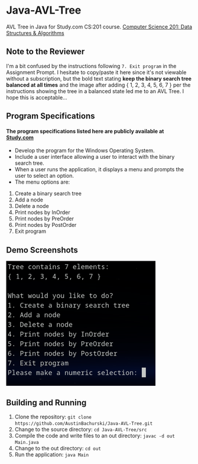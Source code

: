 # Java-AVL-Tree

AVL Tree in Java for Study.com CS:201 course. [Computer Science 201: Data Structures & Algorithms](https://study.com/academy/course/computer-science-201-data-structures.html)

## Note to the Reviewer

I'm a bit confused by the instructions following `7. Exit program` in the Assignment Prompt.  I hesitate to copy/paste it here since it's not viewable without a subscription, but the bold text stating **keep the binary search tree balanced at all times** and the image after adding { 1, 2, 3, 4, 5, 6, 7 } per the instructions showing the tree in a balanced state led me to an AVL Tree.  I hope this is acceptable...

## Program Specifications

#### The program specifications listed here are publicly available at [Study.com](https://study.com/academy/lesson/data-structures-algorithms-assignment-array-sorting-and-hashmaps.html)

- Develop the program for the Windows Operating System.
- Include a user interface allowing a user to interact with the binary search tree.
- When a user runs the application, it displays a menu and prompts the user to select an option.
- The menu options are:

1. Create a binary search tree
1. Add a node
1. Delete a node
1. Print nodes by InOrder
1. Print nodes by PreOrder
1. Print nodes by PostOrder
1. Exit program

## Demo Screenshots

![Implementation Demo](screenshots/demo.png)

## Building and Running

1. Clone the repository: `git clone https://github.com/AustinBachurski/Java-AVL-Tree.git`
1. Change to the source directory: `cd Java-AVL-Tree/src`
1. Compile the code and write files to an out directory: `javac -d out Main.java`
1. Change to the out directory: `cd out`
1. Run the application: `java Main`


